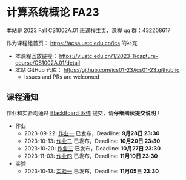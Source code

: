# 计算系统概论 FA23

本站是 2023 Fall CS1002A.01 班课程主页，课程 qq 群：432208617

作为课程组首页： <https://acsa.ustc.edu.cn/ics> 的补充

- 本课程回放链接： <https://v.ustc.edu.cn/1/2023-1/capture-course/CS1002A.01/detail>
- 本站 GitHub 仓库： <https://github.com/ics01-23/ics01-23.github.io>
  - Issues and PRs are welcomed

## 课程通知

作业和实验均通过 [BlackBoard 系统](https://www.bb.ustc.edu.cn/) 提交，请**仔细阅读提交说明**！

- 作业
  - 2023-09-22: [作业一](./homework/hw1.html) 已发布，Deadline: **9月28日 23:30**
  - 2023-10-13: [作业二](./homework/hw2.html) 已发布，Deadline: **10月20日 23:30**
  - 2023-10-20: [作业三](./homework/hw3.html) 已发布，Deadline: **10月27日 23:30**
  - 2023-11-03: [作业四](./homework/hw4.html) 已发布，Deadline: **11月10日 23:30**
- 实验
  - 2023-10-13: [实验一](./labs/lab1.html) 已发布，Deadline: **11月05日 23:30**
